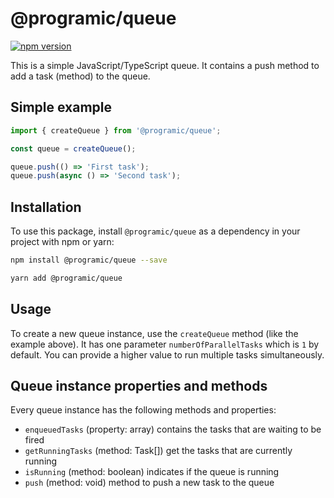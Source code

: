 # @programic/queue

[![npm version](https://badge.fury.io/js/%40programic%2Fqueue.svg)](http://badge.fury.io/js/@programic/queue)

This is a simple JavaScript/TypeScript queue. It contains a push method to add a task (method) to the queue.

## Simple example
  ```typescript
  import { createQueue } from '@programic/queue';

  const queue = createQueue();

  queue.push(() => 'First task');
  queue.push(async () => 'Second task');
  ```

## Installation
To use this package, install `@programic/queue` as a dependency in your project with npm or yarn:

  ```sh
  npm install @programic/queue --save
  ```
  ```sh
  yarn add @programic/queue
  ```

## Usage
To create a new queue instance, use the `createQueue` method (like the example above). It has one parameter `numberOfParallelTasks` which is `1` by default. You can provide a higher value to run multiple tasks simultaneously.

## Queue instance properties and methods
Every queue instance has the following methods and properties:

- `enqueuedTasks` (property: array) contains the tasks that are waiting to be fired
- `getRunningTasks` (method: Task[]) get the tasks that are currently running
- `isRunning` (method: boolean) indicates if the queue is running
- `push` (method: void) method to push a new task to the queue
